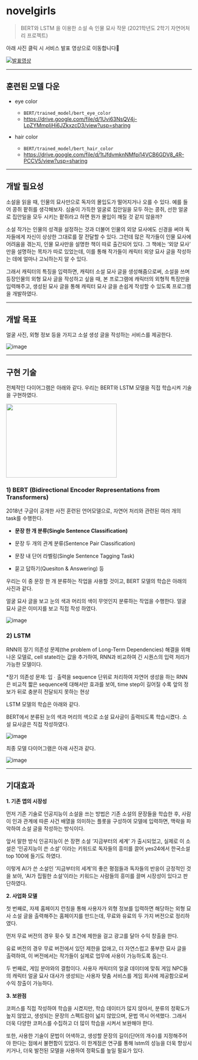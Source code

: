 # novelgirls
>  BERT와 LSTM 을 이용한 소설 속 인물 묘사 작문 (2021학년도 2학기 자연어처리 프로젝트) 

아래 사진 클릭 시 서비스 발표 영상으로 이동합니다👭

[![발표영상](https://img.youtube.com/vi/zum4tzQfw7Q/hqdefault.jpg)]( https://youtu.be/zum4tzQfw7Q)



------



## 훈련된 모델 다운

- eye color
  - ```BERT/trained_model/bert_eye_color```
  - https://drive.google.com/file/d/1Uvi63NsQV4j-LpZYMmpIjHi6JZkxzcD3/view?usp=sharing

- hair color
  - ```BERT/trained_model/bert_hair_color```
  - https://drive.google.com/file/d/1tJfdvmknNMfpj14VCB6GDV8_4R-PCCV5/view?usp=sharing




------



## 개발 필요성

소설을 읽을 때, 인물의 묘사만으로 독자의 몰입도가 떨어지거나 오를 수 있다. 예를 들어 콩쥐 팥쥐를 생각해보자. 심술이 가득한 얼굴로 집안일을 모두 하는 콩쥐, 선한 얼굴로 집안일을 모두 시키는 팥쥐라고 하면 뭔가 몰입이 깨질 것 같지 않을까? 

소설 작가는 인물의 성격을 설정하는 것과 더불어 인물의 외양 묘사에도 신경을 써야 독자들에게 자신이 상상한 그대로를 잘 전달할 수 있다. 그런데 많은 작가들이 인물 묘사에 어려움을 겪는지, 인물 묘사만을 설명한 책이 따로 출간되어 있다. 그 책에는 ‘외양 묘사’ 만을 설명하는 목차가 따로 있었는데, 이를 통해 작가들이 캐릭터 외양 묘사 글을 작성하는 데에 얼마나 고뇌하는지 알 수 있다. 

그래서 캐릭터의 특징을 입력하면, 캐릭터 소설 묘사 글을 생성해줌으로써, 소설을 쓰며 등장인물의 외형 묘사 글을 작성하고 싶을 때, 본 프로그램에 캐릭터의 외형적 특징만을 입력해주고, 생성된 묘사 글을 통해 캐릭터 묘사 글을 손쉽게 작성할 수 있도록 프로그램을 개발하였다.



______



## 개발 목표

얼굴 사진, 외형 정보 등을 가지고 소설 생성 글을 작성하는 서비스를 제공한다.

![image](https://user-images.githubusercontent.com/60170358/143964074-dde451bf-86ad-4c05-ad1e-03c92d6128df.png)

------



## 구현 기술

전체적인 다이어그램은 아래와 같다. 우리는 BERT와 LSTM 모델을 직접 학습시켜 기술을 구현하였다.

<img src="https://user-images.githubusercontent.com/60170358/143964267-f2c6d689-a105-414b-b647-ca0ad835157f.png" width="300" height="200"/>



### 1) BERT (Bidirectional Encoder Representations from Transformers)

2018년 구글이 공개한 사전 훈련된 언어모델으로, 자연어 처리와 관련된 여러 개의 task를 수행한다. 

- **문장 한 개 분류(Single Sentence Classification)**

- 문장 두 개의 관계 분류(Sentence Pair Classification)

- 문장 내 단어 라벨링(Single Sentence Tagging Task)

- 묻고 답하기(Quesiton & Answering) 등





우리는 이 중 문장 한 개 분류하는 작업을 사용할 것이고, BERT 모델의 학습은 아래의 사진과 같다.

얼굴 묘사 글을 보고 눈의 색과 머리의 색이 무엇인지 분류하는 작업을 수행한다. 얼굴 묘사 글은 이미지를 보고 직접 작성 하였다.

![image](https://user-images.githubusercontent.com/60170358/143965571-82662e06-4a94-4307-acb3-b796d5518941.png)



### 2) LSTM

RNN의 장기 의존성 문제(the problem of Long-Term Dependencies) 해결을 위해 나온 모델로, cell state라는 값을 추가하여, RNN과 비교하여 긴 시퀀스의 입력 처리가 가능한 모델이다. 

*장기 의존성 문제: 입 ∙ 출력을 sequence 단위로 처리하여 자연어 생성을 하는 RNN은 비교적 짧은 sequence에 대해서만 효과를 보여, time step이 길어질 수록 앞의 정보가 뒤로 충분히 전달되지 못하는 현상





LSTM 모델의 학습은 아래와 같다.

BERT에서 분류된 눈의 색과 머리의 색으로 소설 묘사글이 출력되도록 학습시켰다. 소설 묘사글은 직접 작성하였다.

![image](https://user-images.githubusercontent.com/60170358/143965845-b00ecf7a-c88e-4eb9-832a-4395b6389df1.png)




최종 모델 다이어그램은 아래 사진과 같다.


![image](https://user-images.githubusercontent.com/60170358/143965950-707a937b-863c-480f-95ca-6302d4736713.png)



------



## 기대효과

**1. 기존 앱의 시장성**

먼저 기존 기술로 인공지능이 소설을 쓰는 방법은 기존 소설의 문장들을 학습한 후, 사람이 인과 관계에 따른 사건 배열을 의미하는 플롯을 구성하여 모델에 입력하면, 맥락을 파악하여 소설 글을 작성하는 방식이다. 

앞서 말한 방식 인공지능이 쓴 장편 소설 ‘지금부터의 세계’ 가 출시되었고, 실제로 이 소설은 ‘인공지능이 쓴 소설’ 이라는 키워드로 독자들의 흥미를 끌어 yes24에서 한국소설 top 100에 들기도 하였다.

이렇게 AI가 쓴 소설인 ‘지금부터의 세계’의 좋은 평점들과 독자들의 반응이 긍정적인 것을 보아, ‘AI가 집필한 소설’이라는 키워드는 사람들의 흥미를 끌며 시장성이 있다고 판단하였다.



**2. 사업화 모델**

첫 번째로, 자제 홈페이지 런칭을 통해 사용자가 외형 정보를 입력하면 해당하는 외형 묘사 소설 글을 출력해주는 홈페이지를 만드는데, 무료와 유료의 두 가지 버전으로 정리하였다.

먼저 무료 버전의 경우 횟수 및 조건에 제한을 걸고 광고를 달아 수익 창출을 한다.

유료 버전의 경우 무료 버전에서 있던 제한을 없애고, 더 자연스럽고 풍부한 묘사 글을 출력하여, 이 버전에서는 작가들이 실제로 업무에 사용이 가능하도록 돕는다.



두 번째로, 게임 분야와의 결합이다. 사용자 캐릭터의 얼굴 데이터에 맞춰 게임 NPC들의 캐릭터 얼굴 묘사 대사가 생성되는 사용자 맞춤 서비스를 게임 회사에 제공함으로써 수익 창출이 가능하다.



**3. 보완점**

코퍼스를 직접 작성하여 학습을 시켰지만, 학습 데이터가 많지 않아서, 분류의 정확도가 높지 않았고, 생성되는 문장의 스펙트럼이 넓지 않았으며, 문법 역시 어색했다. 그래서 더욱 다양한 코퍼스를 수집하고 더 많이 학습을 시켜서 보완해야 한다.

또한, 사용한 기술이 문법이 어색하고, 생성할 문장의 길이(단어의 개수)를 지정해주어야 한다는 점에서 불편함이 있었다. 이 한계점은 연구를 통해 lstm의 성능을 더욱 향상시키거나, 더욱 발전된 모델을 사용하여 정확도를 높일 필요가 있다.


